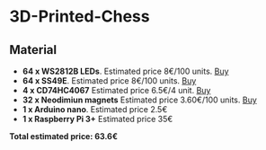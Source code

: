 # 3D-Printed-Chess

## Material
- **64 x WS2812B LEDs**. Estimated price 8€/100 units. [Buy](https://es.aliexpress.com/item/5-1000pcs-LED-Board-Heatsink-ws2812b-LED-chips-With-Black-White-PCB-10mm-3mm-WS2811-IC/32833250841.html)
- **64 x SS49E**. Estimated price 8€/100 units. [Buy](https://es.aliexpress.com/item/100PCS-Hall-Element-49E-OH49E-SS49E-linear-Hall-Switch/32416157741.html)
- **4 x CD74HC4067** Estimated price 6.5€/4 unit. [Buy](https://es.aliexpress.com/item/1pcs-CD74HC4067-16-Channel-Analog-Digital-Multiplexer-Breakout-Board-Module-For-Arduino/32729631800.html)
- **32 x Neodimiun magnets** Estimated price 3.60€/100 units. [Buy](https://es.aliexpress.com/item/100-unids-10mm-x-1mm-N50-Materiales-magn-ticos-im-n-de-neodimio-mini-peque-o/32850678834.html)
- **1 x Arduino nano**. Estimated price 2.5€
- **1 x Raspberry Pi 3+** Estimated price 35€

**Total estimated price: 63.6€**
